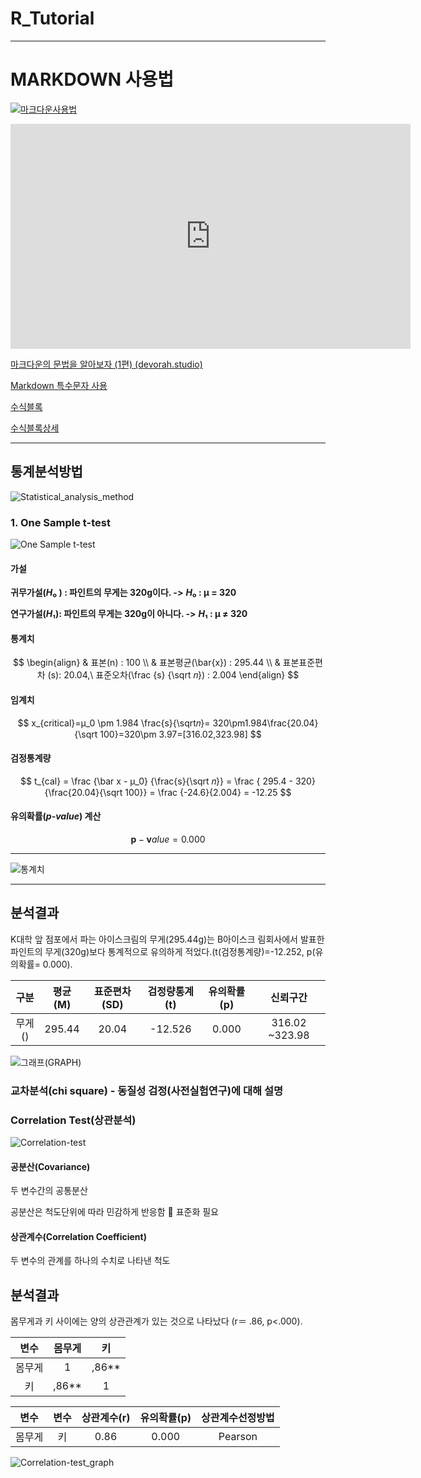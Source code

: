 <script type="text/javascript" src="http://cdn.mathjax.org/mathjax/latest/MathJax.js?config=default"></script>
# R_Tutorial

------

# **MARKDOWN 사용법**

[![마크다운사용법](http://img.youtube.com/vi/dUbp9wAy178/0.jpg)](https://youtu.be/dUbp9wAy178?t=0s) 



<iframe width="640" height="360" src="https://www.youtube.com/embed/dUbp9wAy178" frameborder="0" gesture="media" allowfullscreen=""></iframe>

[마크다운의 문법을 알아보자 (1편) (devorah.studio)](https://enoz.devorah.studio/65)

[Markdown 특수문자 사용](https://ascii.cl/htmlcodes.htm)

[수식블록](https://dev-lagom.tistory.com/35)

[수식블록상세](https://math.meta.stackexchange.com/questions/5020/mathjax-basic-tutorial-and-quick-reference)

------

## 통계분석방법

![Statistical_analysis_method](./Image/Statistical_analysis_method.png)

### 1. One Sample t-test
![One Sample t-test](./Image/One_Sample_t-test.png)

#### 가설

**귀무가설(*H*₀ ) : 파인트의 무게는 320g이다. ->** ***H*₀ : μ = 320**

**연구가설(*H*₁): 파인트의 무게는 320g이 아니다.  ->**  ***H*₁ : μ ≠ 320**



#### 통계치

$$
\begin{align} 
& 표본(n) : 100 \\
& 표본평균(\bar{x}) : 295.44 \\
& 표본표준편차 (s): 20.04,\ 표준오차(\frac {s} {\sqrt 𝑛}) : 2.004
\end{align}
$$

#### 임계치

$$
x_{critical}=μ_0 \pm 1.984 \frac{s}{\sqrt𝑛}= 320\pm1.984\frac{20.04}{\sqrt 100}=320\pm 3.97=[316.02,323.98]
$$

#### 검정통계량

$$
t_{cal} = \frac {\bar x - μ_0} {\frac{s}{\sqrt 𝑛}} = \frac { 295.4 - 320} {\frac{20.04}{\sqrt 100}} = \frac {-24.6}{2.004} = -12.25
$$

#### 유의확률(***p-value***) 계산

$$
\pmb p-\pmb value = 0.000
$$

------

![통계치](./Image/One_Sample_t-test_data.png)



------

## 분석결과

K대학 앞 점포에서 파는 아이스크림의 무게(295.44g)는 B아이스크 림회사에서 발표한 파인트의 무게(320g)보다 통계적으로 유의하게 적었다.(t(검정통계량)=-12.252, p(유의확률= 0.000).



|  구분  | 평균(M) | 표준편차(SD) | 검정량통계(t) | 유의확률(p) |    신뢰구간    |
| :----: | :-----: | :----------: | :-----------: | :---------: | :------------: |
| 무게() | 295.44  |    20.04     |    -12.526    |    0.000    | 316.02 ~323.98 |

![그래프(GRAPH)](./Image/One_Sample_t-test_graph.png)



### 교차분석(chi square) - 동질성 검정(사전실험연구)에 대해 설명



























### Correlation Test(상관분석)

![Correlation-test](./Image/Correlation_Sample-test.png)

#### 공분산(Covariance)  

두 변수간의 공통분산

공분산은 척도단위에 따라 민감하게 반응함  표준화 필요



#### 상관계수(Correlation Coefficient)

두 변수의 관계를 하나의 수치로 나타낸 척도



## 분석결과

몸무게과 키 사이에는 양의 상관관계가 있는 것으로 나타났다 (r＝ .86, p<.000).

|  변수  | 몸무게 |  키   |
| :----: | :----: | :---: |
| 몸무게 |   1    | ,86** |
|   키   | ,86**  |   1   |

|  변수  | 변수 | 상관계수(r) | 유의확률(p) | 상관계수선정방법 |
| :----: | :--: | :---------: | :---------: | :--------------: |
| 몸무게 |  키  |    0.86     |    0.000    |     Pearson      |

![Correlation-test_graph](./Image/Correlation_Sample-test_graph.png)